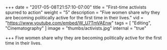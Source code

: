 +++
date = "2017-05-08T21:57:10-07:00"
title = "First-time activists spurred to action"
weight = "5"
description = "Five women share why they are becoming politically active for the first time in their lives."
vid = "https://www.youtube.com/embed/W_U7TmVAEnw"
tags = [ "Editing", "Cinematography" ]
image = "thumbs/activists.jpg"
internal = "true"

+++
Five women share why they are becoming politically active for the first time in their lives.
